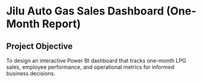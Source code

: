 # Jilu Auto Gas Sales Dashboard (One-Month Report)
## Project Objective
To design an interactive Power BI dashboard that tracks one-month LPG sales, employee performance, and operational metrics for informed business decisions.
